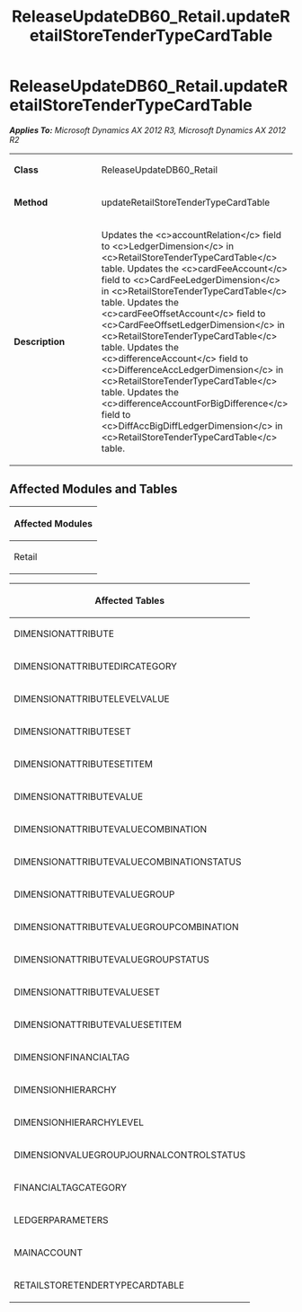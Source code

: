 ﻿---
title: ReleaseUpdateDB60_Retail.updateRetailStoreTenderTypeCardTable
TOCTitle: ReleaseUpdateDB60_Retail.updateRetailStoreTenderTypeCardTable
ms:assetid: fb9ddd76-0d44-9147-9108-6e2d260b1f42
ms:mtpsurl: https://msdn.microsoft.com/en-us/library/JJ720126(v=AX.60)
ms:contentKeyID: 49712431
ms.date: 05/18/2015
mtps_version: v=AX.60
---

# ReleaseUpdateDB60\_Retail.updateRetailStoreTenderTypeCardTable 


_**Applies To:** Microsoft Dynamics AX 2012 R3, Microsoft Dynamics AX 2012 R2_

<table>
<colgroup>
<col style="width: 50%" />
<col style="width: 50%" />
</colgroup>
<tbody>
<tr class="odd">
<td><p><strong>Class</strong></p></td>
<td><p>ReleaseUpdateDB60_Retail</p></td>
</tr>
<tr class="even">
<td><p><strong>Method</strong></p></td>
<td><p>updateRetailStoreTenderTypeCardTable</p></td>
</tr>
<tr class="odd">
<td><p><strong>Description</strong></p></td>
<td><p>Updates the &lt;c&gt;accountRelation&lt;/c&gt; field to &lt;c&gt;LedgerDimension&lt;/c&gt; in &lt;c&gt;RetailStoreTenderTypeCardTable&lt;/c&gt; table. Updates the &lt;c&gt;cardFeeAccount&lt;/c&gt; field to &lt;c&gt;CardFeeLedgerDimension&lt;/c&gt; in &lt;c&gt;RetailStoreTenderTypeCardTable&lt;/c&gt; table. Updates the &lt;c&gt;cardFeeOffsetAccount&lt;/c&gt; field to &lt;c&gt;CardFeeOffsetLedgerDimension&lt;/c&gt; in &lt;c&gt;RetailStoreTenderTypeCardTable&lt;/c&gt; table. Updates the &lt;c&gt;differenceAccount&lt;/c&gt; field to &lt;c&gt;DifferenceAccLedgerDimension&lt;/c&gt; in &lt;c&gt;RetailStoreTenderTypeCardTable&lt;/c&gt; table. Updates the &lt;c&gt;differenceAccountForBigDifference&lt;/c&gt; field to &lt;c&gt;DiffAccBigDiffLedgerDimension&lt;/c&gt; in &lt;c&gt;RetailStoreTenderTypeCardTable&lt;/c&gt; table.</p></td>
</tr>
</tbody>
</table>


## Affected Modules and Tables

<table>
<colgroup>
<col style="width: 100%" />
</colgroup>
<thead>
<tr class="header">
<th><p>Affected Modules</p></th>
</tr>
</thead>
<tbody>
<tr class="odd">
<td><p>Retail</p></td>
</tr>
</tbody>
</table>


<table>
<colgroup>
<col style="width: 100%" />
</colgroup>
<thead>
<tr class="header">
<th><p>Affected Tables</p></th>
</tr>
</thead>
<tbody>
<tr class="odd">
<td><p>DIMENSIONATTRIBUTE</p></td>
</tr>
<tr class="even">
<td><p>DIMENSIONATTRIBUTEDIRCATEGORY</p></td>
</tr>
<tr class="odd">
<td><p>DIMENSIONATTRIBUTELEVELVALUE</p></td>
</tr>
<tr class="even">
<td><p>DIMENSIONATTRIBUTESET</p></td>
</tr>
<tr class="odd">
<td><p>DIMENSIONATTRIBUTESETITEM</p></td>
</tr>
<tr class="even">
<td><p>DIMENSIONATTRIBUTEVALUE</p></td>
</tr>
<tr class="odd">
<td><p>DIMENSIONATTRIBUTEVALUECOMBINATION</p></td>
</tr>
<tr class="even">
<td><p>DIMENSIONATTRIBUTEVALUECOMBINATIONSTATUS</p></td>
</tr>
<tr class="odd">
<td><p>DIMENSIONATTRIBUTEVALUEGROUP</p></td>
</tr>
<tr class="even">
<td><p>DIMENSIONATTRIBUTEVALUEGROUPCOMBINATION</p></td>
</tr>
<tr class="odd">
<td><p>DIMENSIONATTRIBUTEVALUEGROUPSTATUS</p></td>
</tr>
<tr class="even">
<td><p>DIMENSIONATTRIBUTEVALUESET</p></td>
</tr>
<tr class="odd">
<td><p>DIMENSIONATTRIBUTEVALUESETITEM</p></td>
</tr>
<tr class="even">
<td><p>DIMENSIONFINANCIALTAG</p></td>
</tr>
<tr class="odd">
<td><p>DIMENSIONHIERARCHY</p></td>
</tr>
<tr class="even">
<td><p>DIMENSIONHIERARCHYLEVEL</p></td>
</tr>
<tr class="odd">
<td><p>DIMENSIONVALUEGROUPJOURNALCONTROLSTATUS</p></td>
</tr>
<tr class="even">
<td><p>FINANCIALTAGCATEGORY</p></td>
</tr>
<tr class="odd">
<td><p>LEDGERPARAMETERS</p></td>
</tr>
<tr class="even">
<td><p>MAINACCOUNT</p></td>
</tr>
<tr class="odd">
<td><p>RETAILSTORETENDERTYPECARDTABLE</p></td>
</tr>
</tbody>
</table>

  


